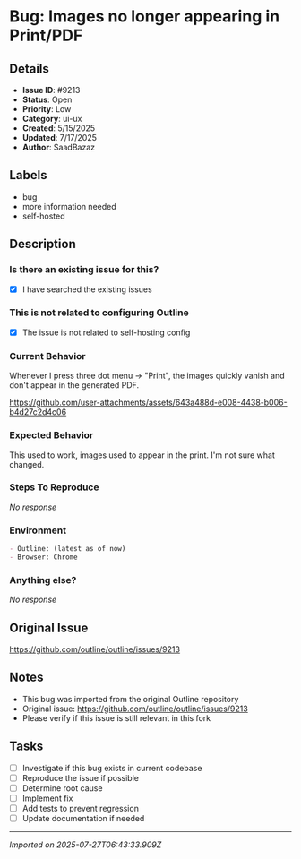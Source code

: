 # Bug: Images no longer appearing in Print/PDF

## Details
- **Issue ID**: #9213
- **Status**: Open
- **Priority**: Low
- **Category**: ui-ux
- **Created**: 5/15/2025
- **Updated**: 7/17/2025
- **Author**: SaadBazaz


## Labels
- bug
- more information needed
- self-hosted

## Description
### Is there an existing issue for this?

- [x] I have searched the existing issues

### This is not related to configuring Outline

- [x] The issue is not related to self-hosting config

### Current Behavior

Whenever I press three dot menu -> "Print", the images quickly vanish and don't appear in the generated PDF.

https://github.com/user-attachments/assets/643a488d-e008-4438-b006-b4d27c2d4c06

### Expected Behavior

This used to work, images used to appear in the print. I'm not sure what changed.

### Steps To Reproduce

_No response_

### Environment

```markdown
- Outline: (latest as of now)
- Browser: Chrome
```

### Anything else?

_No response_

## Original Issue
https://github.com/outline/outline/issues/9213

## Notes
- This bug was imported from the original Outline repository
- Original issue: https://github.com/outline/outline/issues/9213
- Please verify if this issue is still relevant in this fork

## Tasks
- [ ] Investigate if this bug exists in current codebase
- [ ] Reproduce the issue if possible
- [ ] Determine root cause
- [ ] Implement fix
- [ ] Add tests to prevent regression
- [ ] Update documentation if needed

---
*Imported on 2025-07-27T06:43:33.909Z*
